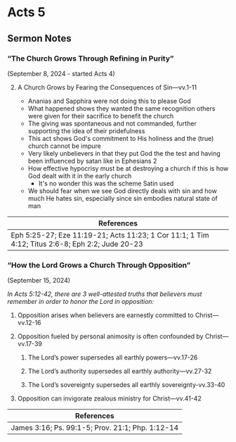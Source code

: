 # Acts 5

## Sermon Notes

### “The Church Grows Through Refining in Purity”

(September 8, 2024 - started Acts 4)

2. A Church Grows by Fearing the Consequences of Sin—vv.1-11

    - Ananias and Sapphira were not doing this to please God
    - What happened shows they wanted the same recognition others were given for their sacrifice to benefit the church
    - The giving was spontaneous and not commanded, further supporting the idea of their pridefulness
    - This act shows God's commitment to His holiness and the (true) church cannot be impure
    - Very likely unbelievers in that they put God the the test and having been influenced by satan like in Ephesians 2
    - How effective hypocrisy must be at destroying a church if this is how God dealt with it in the early church
        - It's no wonder this was the scheme Satin used
    - We should fear when we see God directly deals with sin and how much He hates sin, especially since sin embodies natural state of man

|References|
|-|
|Eph 5:25-27; Eze 11:19-21; Acts 11:23; 1 Cor 11:1; 1 Tim 4:12; Titus 2:6-8; Eph 2:2; Jude 20-23|

### “How the Lord Grows a Church Through Opposition”

(September 15, 2024)

_In Acts 5:12-42, there are 3 well-attested truths that believers must remember in order to honor the Lord in opposition:_

1. Opposition arises when believers are earnestly committed to Christ—vv.12-16

1. Opposition fueled by personal animosity is often confounded by Christ—vv.17-39
    1. The Lord’s power supersedes all earthly powers—vv.17-26

    2. The Lord’s authority supersedes all earthly authority—vv.27-32

    3. The Lord’s sovereignty supersedes all earthly sovereignty-vv.33-40

1. Opposition can invigorate zealous ministry for Christ—vv.41-42

|References|
|-|
|James 3:16; Ps. 99:1-5; Prov. 21:1; Php. 1:12-14|
